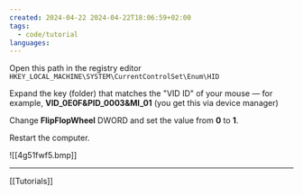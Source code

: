 ```yaml
---
created: 2024-04-22 2024-04-22T18:06:59+02:00
tags:
  - code/tutorial
languages:
---
```


Open this path in the registry editor
`HKEY_LOCAL_MACHINE\SYSTEM\CurrentControlSet\Enum\HID`

Expand the key (folder) that matches the "VID ID" of your mouse — for example, **VID_0E0F&PID_0003&MI_01** (you get this via device manager)

Change **FlipFlopWheel** DWORD and set the value from **0** to **1**.

Restart the computer.

![[4g51fwf5.bmp]]

---

[[Tutorials]]

